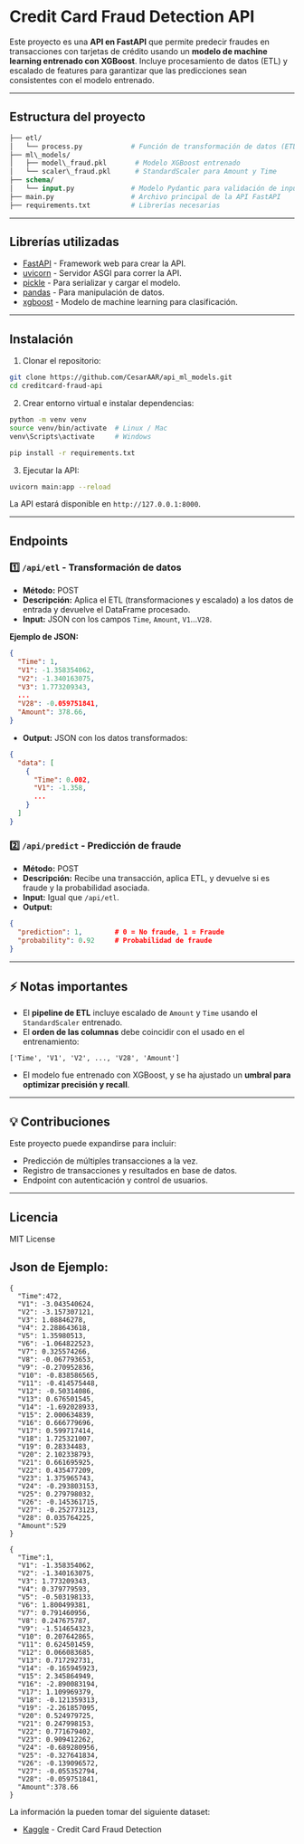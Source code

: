 
# Credit Card Fraud Detection API 

Este proyecto es una **API en FastAPI** que permite predecir fraudes en transacciones con tarjetas de crédito usando un **modelo de machine learning entrenado con XGBoost**. Incluye procesamiento de datos (ETL) y escalado de features para garantizar que las predicciones sean consistentes con el modelo entrenado.

---

## Estructura del proyecto

```graphql
├── etl/
│   └── process.py            # Función de transformación de datos (ETL)
├── ml\_models/
│   ├── model\_fraud.pkl       # Modelo XGBoost entrenado
│   └── scaler\_fraud.pkl      # StandardScaler para Amount y Time
├── schema/
│   └── input.py              # Modelo Pydantic para validación de input
├── main.py                   # Archivo principal de la API FastAPI
├── requirements.txt          # Librerías necesarias

````

---

## Librerías utilizadas

- [FastAPI](https://fastapi.tiangolo.com/) - Framework web para crear la API.  
- [uvicorn](https://www.uvicorn.org/) - Servidor ASGI para correr la API.  
- [pickle](https://docs.python.org/3/library/pickle.html) - Para serializar y cargar el modelo.  
- [pandas](https://pandas.pydata.org/) - Para manipulación de datos.  
- [xgboost](https://xgboost.readthedocs.io/) - Modelo de machine learning para clasificación.

---

## Instalación

1. Clonar el repositorio:

```bash
git clone https://github.com/CesarAAR/api_ml_models.git
cd creditcard-fraud-api
````

2. Crear entorno virtual e instalar dependencias:

```bash
python -m venv venv
source venv/bin/activate  # Linux / Mac
venv\Scripts\activate     # Windows

pip install -r requirements.txt
```

3. Ejecutar la API:

```bash
uvicorn main:app --reload
```

La API estará disponible en `http://127.0.0.1:8000`.

---

## Endpoints

### 1️⃣ `/api/etl` - Transformación de datos

* **Método:** POST
* **Descripción:** Aplica el ETL (transformaciones y escalado) a los datos de entrada y devuelve el DataFrame procesado.
* **Input:** JSON con los campos `Time`, `Amount`, `V1`…`V28`.

**Ejemplo de JSON:**

```json
{
  "Time": 1,
  "V1": -1.358354062,
  "V2": -1.340163075,
  "V3": 1.773209343,
  ...
  "V28": -0.059751841,
  "Amount": 378.66,
}
```

* **Output:** JSON con los datos transformados:

```json
{
  "data": [
    {
      "Time": 0.002,
      "V1": -1.358,
      ...
    }
  ]
}
```

### 2️⃣ `/api/predict` - Predicción de fraude

* **Método:** POST
* **Descripción:** Recibe una transacción, aplica ETL, y devuelve si es fraude y la probabilidad asociada.
* **Input:** Igual que `/api/etl`.
* **Output:**

```json
{
  "prediction": 1,        # 0 = No fraude, 1 = Fraude
  "probability": 0.92     # Probabilidad de fraude
}
```

---

## ⚡ Notas importantes

* El **pipeline de ETL** incluye escalado de `Amount` y `Time` usando el `StandardScaler` entrenado.
* El **orden de las columnas** debe coincidir con el usado en el entrenamiento:

```
['Time', 'V1', 'V2', ..., 'V28', 'Amount']
```

* El modelo fue entrenado con XGBoost, y se ha ajustado un **umbral para optimizar precisión y recall**.

---

## 💡 Contribuciones

Este proyecto puede expandirse para incluir:

* Predicción de múltiples transacciones a la vez.
* Registro de transacciones y resultados en base de datos.
* Endpoint con autenticación y control de usuarios.

---

##  Licencia

MIT License

## Json de Ejemplo:

```
{
  "Time":472,
  "V1": -3.043540624,
  "V2": -3.157307121,
  "V3": 1.08846278,
  "V4": 2.288643618,
  "V5": 1.35980513,
  "V6": -1.064822523,
  "V7": 0.325574266,
  "V8": -0.067793653,
  "V9": -0.270952836,
  "V10": -0.838586565,
  "V11": -0.414575448,
  "V12": -0.50314086,
  "V13": 0.676501545,
  "V14": -1.692028933,
  "V15": 2.000634839,
  "V16": 0.666779696,
  "V17": 0.599717414,
  "V18": 1.725321007,
  "V19": 0.28334483,
  "V20": 2.102338793,
  "V21": 0.661695925,
  "V22": 0.435477209,
  "V23": 1.375965743,
  "V24": -0.293803153,
  "V25": 0.279798032,
  "V26": -0.145361715,
  "V27": -0.252773123,
  "V28": 0.035764225,
  "Amount":529
}
```
```
{
  "Time":1,
  "V1": -1.358354062,
  "V2": -1.340163075,
  "V3": 1.773209343,
  "V4": 0.379779593,
  "V5": -0.503198133,
  "V6": 1.800499381,
  "V7": 0.791460956,
  "V8": 0.247675787,
  "V9": -1.514654323,
  "V10": 0.207642865,
  "V11": 0.624501459,
  "V12": 0.066083685,
  "V13": 0.717292731,
  "V14": -0.165945923,
  "V15": 2.345864949,
  "V16": -2.890083194,
  "V17": 1.109969379,
  "V18": -0.121359313,
  "V19": -2.261857095,
  "V20": 0.524979725,
  "V21": 0.247998153,
  "V22": 0.771679402,
  "V23": 0.909412262,
  "V24": -0.689280956,
  "V25": -0.327641834,
  "V26": -0.139096572,
  "V27": -0.055352794,
  "V28": -0.059751841,
  "Amount":378.66
}
```

La información la pueden tomar del siguiente dataset: 
- [Kaggle](https://www.kaggle.com/datasets/mlg-ulb/creditcardfraud/data) - Credit Card Fraud Detection
